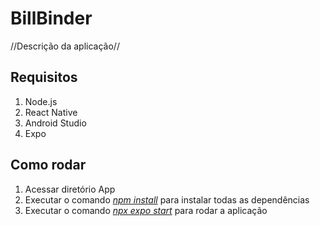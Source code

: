 <h1>BillBinder</h1>
<p>//Descrição da aplicação//<p>
  
<h2>Requisitos</h2>
<ol>
  <li>Node.js</li>
  <li>React Native</li>
  <li>Android Studio</li>
  <li>Expo</li>
 </ol>
  
<h2>Como rodar</h2>
<ol>
  <li>Acessar diretório App</li>
  <li>Executar o comando <u><i>npm install</i></u> para instalar todas as dependências</li>
  <li>Executar o comando <u><i>npx expo start</i></u> para rodar a aplicação</li>
</ol>
